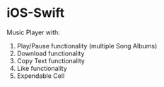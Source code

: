 # iOS-Swift

Music Player with:
1. Play/Pause functionality (multiple Song Albums)
2. Download functionality
3. Copy Text functionality
4. Like functionality
5. Expendable Cell
